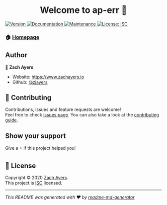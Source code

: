 <h1 align="center">Welcome to ap-err 👋</h1>
<p>
  <a href="https://www.npmjs.com/package/ap-err" target="_blank">
    <img alt="Version" src="https://img.shields.io/npm/v/ap-err.svg">
  </a>
  <a href="https://github.com/zjayers/ap-err#readme" target="_blank">
    <img alt="Documentation" src="https://img.shields.io/badge/documentation-yes-brightgreen.svg" />
  </a>
  <a href="https://github.com/zjayers/ap-err/graphs/commit-activity" target="_blank">
    <img alt="Maintenance" src="https://img.shields.io/badge/Maintained%3F-yes-green.svg" />
  </a>
  <a href="https://github.com/zjayers/ap-err/blob/master/LICENSE" target="_blank">
    <img alt="License: ISC" src="https://img.shields.io/github/license/zjayers/ap-err" />
  </a>
</p>

### 🏠 [Homepage](https://github.com/zjayers/ap-err#readme)

## Author

👤 **Zach Ayers**

- Website: https://www.zachayers.io
- Github: [@zjayers](https://github.com/zjayers)

## 🤝 Contributing

Contributions, issues and feature requests are welcome!<br />Feel free to check [issues page](https://github.com/zjayers/ap-err/issues). You can also take a look at the [contributing guide](https://github.com/zjayers/ap-err/blob/master/CONTRIBUTING.md).

## Show your support

Give a ⭐️ if this project helped you!

## 📝 License

Copyright © 2020 [Zach Ayers](https://github.com/zjayers).<br />
This project is [ISC](https://github.com/zjayers/ap-err/blob/master/LICENSE) licensed.

---

_This README was generated with ❤️ by [readme-md-generator](https://github.com/kefranabg/readme-md-generator)_
